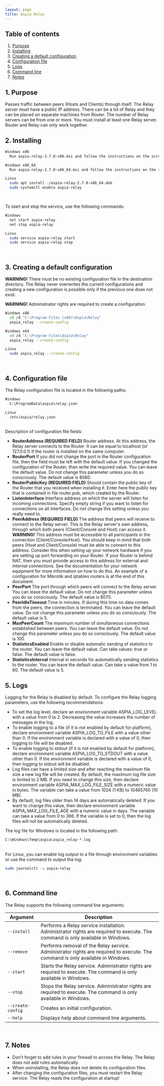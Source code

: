```yaml
---
layout: page
title: Aspia Relay
---
```


## Table of contents
1. [Purpose](#purpose)
2. [Installing](#installing)
3. [Creating a default configuration](#create-config)
4. [Configuration file](#config-file)
5. [Logs](#logs)
6. [Command line](#command-line)
7. [Notes](#notes)

## 1. Purpose <a name="purpose"></a>
Passes traffic between peers (Hosts and Clients) through itself. The Relay server must have a public IP address.
There can be a lot of Relay and they can be placed on separate machines from Router. The number of Relay servers can be from one or more.
You must install at least one Relay server. Router and Relay can only work together.

## 2. Installing <a name="installing"></a>
```bash
Windows x86
  Run aspia-relay-2.7.0-x86.msi and follow the instructions on the screen.

Windows x86_64
  Run aspia-relay-2.7.0-x86_64.msi and follow the instructions on the screen.

Linux
  sudo apt install ./aspia-relay-2.7.0-x86_64.deb
  sudo systemctl enable aspia-relay
```

<br/>

To start and stop the service, use the following commands:

```bash
Windows
  net start aspia-relay
  net stop aspia-relay

Linux
  sudo service aspia-relay start
  sudo service aspia-relay stop
```

<br/>

## 3. Creating a default configuration <a name="create-config"></a>
**WARNING!** There must be no existing configuration file in the destination directory.
The Relay never overwrites the current configurations and creating a new configuration is possible only if the previous one does not exist.

**WARNING!** Administrator rights are required to create a configuration.

```bash
Windows x86
  cd /d "C:\Program Files (x86)\Aspia\Relay"
  aspia_relay --create-config

Windows x64
  cd /d "C:\Program Files\Aspia\Relay"
  aspia_relay --create-config

Linux
  sudo aspia_relay --create-config
```
<br/>

## 4. Configuration file <a name="config-file"></a>
The Relay configuration file is located in the following paths:

```bash
Windows
  C:\ProgramData\aspia\relay.json

Linux
  /etc/aspia/relay.json
```

<br/>
Description of configuration file fields:

  - **RouterAddress (REQUIRED FIELD)** Router address. At this address, the Relay server connects to the Router. It can be equal to localhost (or 127.0.0.1) if the router is installed on the same computer.
  - **RouterPort** If you did not change the port in the Router configuration file, then the field must be left with the default value. If you changed the configuration of the Router, then write the required value. You can leave the default value. Do not change this parameter unless you do so consciously. The default value is 8060.
  - **RouterPublicKey (REQUIRED FIELD)** Should contain the public key of the Router that you received when installing it. Enter here the public key that is contained in file router.pub, which created by the Router.
  - **ListenInterface** Interface address on which the server will listen for incoming connections. Specify empty string if you want to listen for connections on all interfaces. Do not change this setting unless you really need to.
  - **PeerAddress (REQUIRED FIELD)** The address that peers will receive to connect to the Relay server. This is the Relay server's own address, through which both peers (Client/Console and Host) can access it.
**WARNING!** This address must be accessible to all participants in the connection (Client/Console/Host). You should keep in mind that both peers (Host and Client/Console) must be able to connect to this address. Consider this when setting up your network hardware if you are setting up port forwarding on your Router. If your Router is behind NAT, then you must provide access to this address for external and internal connections. See the documentation for your network equipment for more information on how to do this. An example of a configuration for Mikrotik and iptables routers is at the end of this document.
  - **PeerPort** The port through which peers will connect to the Relay server. You can leave the default value. Do not change this parameter unless you do so consciously. The default value is 8070.
  - **PeerIdleTimeout** Time in minutes. If during this time no data comes from the peers, the connection is terminated. You can leave the default value. Do not change this parameter unless you do so consciously. The default value is 5.
  - **MaxPeerCount** The maximum number of simultaneous connections established between peers. You can leave the default value. Do not change this parameter unless you do so consciously. The default value is 100.
  - **StatisticsEnabled** Enable or disable automatic sending of statistics to the router. You can leave the default value. Can take values: true or false. The default value is false.
  - **StatisticsInterval** Interval in seconds for automatically sending statistics to the router. You can leave the default value. Can take a value from 1 to 60. The default value is 5.

## 5. Logs <a name="logs"></a>
Logging for the Relay is disabled by default. To configure the Relay logging parameters, use the following recommendations:
  - To set the log level, declare an environment variable ASPIA_LOG_LEVEL with a value from 0 to 2. Decreasing the value increases the number of messages in the log.
  - To enable logging to a file (if it is not enabled by default for platform), declare environment variable ASPIA_LOG_TO_FILE with a value other than 0. If the environment variable is declared with a value of 0, then logging to file will be disabled.
  - To enable logging to stdout (if it is not enabled by default for platform), declare environment variable ASPIA_LOG_TO_STDOUT with a value other than 0. If the environment variable is declared with a value of 0, then logging to stdout will be disabled.
  - Log files can have a limited size and after reaching the maximum file size a new log file will be created. By default, the maximum log file size is limited to 2 MB. If you need to change this size, then declare environment variable ASPIA_MAX_LOG_FILE_SIZE with a numeric value in bytes. The variable can take a value from 1024 (1 KB) to 10485760 (10 MB).
  - By default, log files older than 14 days are automatically deleted. If you want to change this value, then declare environment variable ASPIA_MAX_LOG_FILE_AGE with a numeric value in days. The variable can take a value from 0 to 366. If the variable is set to 0, then the log files will not be automatically deleted.

The log file for Windows is located in the following path:

```bash
C:\Windows\Temp\aspia\aspia_relay-*.log
```

<br/>
For Linux, you can enable log output to a file through environment variables or use the command to output the log:

```bash
sudo journalctl -u aspia-relay
```

<br/>

## 6. Command line <a name="command-line"></a>
The Relay supports the following command line arguments:

| Argument          | Description                                                                                                                    |
|-------------------|--------------------------------------------------------------------------------------------------------------------------------|
| `--install`       | Performs a Relay service installation. Administrator rights are required to execute. The command is only available in Windows. |
| `--remove`        | Performs removal of the Relay service. Administrator rights are required to execute. The command is only available in Windows. |
| `--start`         | Starts the Relay service. Administrator rights are required to execute. The command is only available in Windows.              |
| `--stop`          | Stops the Relay service. Administrator rights are required to execute. The command is only available in Windows.               |
| `--create-config` | Creates an initial configuration.                                                                                              |
| `--help`          | Displays help about command line arguments.                                                                                    |

<br/>

## 7. Notes <a name="notes"></a>
  - Don't forget to add rules in your firewall to access the Relay. The Relay does not add rules automatically.
  - When uninstalling, the Relay does not delete its configuration files.
  - After changing the configuration files, you must restart the Relay service. The Relay reads the configuration at startup!
